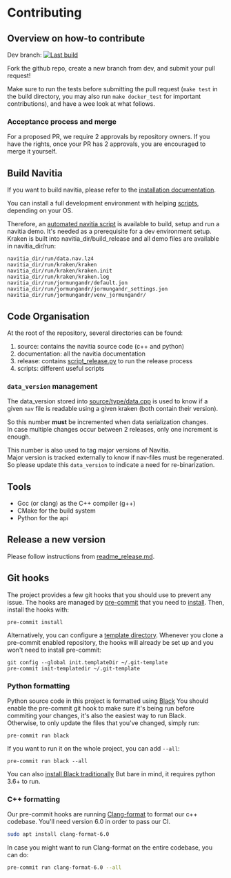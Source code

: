 # Contributing


## Overview on how-to contribute

Dev branch: [![Last build](https://ci.navitia.io/job/navitia_dev/badge/icon)](https://ci.navitia.io/job/navitia_dev)

Fork the github repo, create a new branch from dev, and submit your pull request!

Make sure to run the tests before submitting the pull request (`make test` in the build directory,
you may also run `make docker_test` for important contributions), and have a wee look at what follows.

### Acceptance process and merge

For a proposed PR, we require 2 approvals by repository owners.
If you have the rights, once your PR has 2 approvals, you are encouraged to merge it yourself.


## Build Navitia

If you want to build navitia, please refer to the
[installation documentation](https://github.com/canaltp/navitia/blob/dev/install.rst).

You can install a full development environment with helping
[scripts](https://github.com/CanalTP/navitia/tree/dev/scripts), depending on your OS.

Therefore, an
[automated navitia script](https://github.com/canaltp/navitia/blob/dev/scripts/build_setup_and_run_navitia_demo.sh)
is available to build, setup and run a navitia demo.
It's needed as a prerequisite for a dev environment setup.
Kraken is built into navitia_dir/build_release and all demo files are available in navitia_dir/run:
```
navitia_dir/run/data.nav.lz4
navitia_dir/run/kraken/kraken
navitia_dir/run/kraken/kraken.init
navitia_dir/run/kraken/kraken.log
navitia_dir/run/jormungandr/default.jon
navitia_dir/run/jormungandr/jormungandr_settings.jon
navitia_dir/run/jormungandr/venv_jormungandr/
```


## Code Organisation

At the root of the repository, several directories can be found:

1. source: contains the navitia source code (c++ and python)
2. documentation: all the navitia documentation
3. release: contains [script_release.py](https://github.com/canaltp/navitia/blob/dev/release/script_release.py) to run the release process
4. scripts: different useful scripts

### `data_version` management

The data_version stored into [source/type/data.cpp](source/type/data.cpp) is used to know if a given `nav` file
is readable using a given kraken (both contain their version).

So this number **must** be incremented when data serialization changes.  
In case multiple changes occur between 2 releases, only one increment is enough.

This number is also used to tag major versions of Navitia.  
Major version is tracked externally to know if nav-files must be regenerated.  
So please update this `data_version` to indicate a need for re-binarization.


## Tools

* Gcc (or clang) as the C++ compiler (g++)
* CMake for the build system
* Python for the api


## Release a new version

Please follow instructions from [readme_release.md](readme_release.md).

## Git hooks

The project provides a few git hooks that you should use to prevent any issue.
The hooks are managed by [pre-commit](https://pre-commit.com/) that you need to
[install](https://pre-commit.com/#install).
Then, install the hooks with:
```
pre-commit install
```
Alternatively, you can configure a [template directory](https://pre-commit.com/#automatically-enabling-pre-commit-on-repositories). Whenever you clone a pre-commit enabled repository, the hooks will already be set up and you won't need to install pre-commit:
```
git config --global init.templateDir ~/.git-template
pre-commit init-templatedir ~/.git-template
```

### Python formatting

Python source code in this project is formatted using [Black](https://black.readthedocs.io/en/stable/)
You should enable the pre-commit git hook to make sure it's being run before commiting your changes, it's
also the easiest way to run Black.  
Otherwise, to only update the files that you've changed, simply run:
```
pre-commit run black
```
If you want to run it on the whole project, you can add `--all`:
```
pre-commit run black --all
```
You can also [install Black traditionally](https://black.readthedocs.io/en/stable/installation_and_usage.html)
But bare in mind, it requires python 3.6+ to run.

### C++ formatting

Our pre-commit hooks are running [Clang-format](https://releases.llvm.org/6.0.0/tools/clang/docs/ClangFormat.html) to format our c++ codebase. You'll need version 6.0 in order to pass our CI.
```sh
sudo apt install clang-format-6.0
```

In case you might want to run Clang-format on the entire codebase, you can do:
```sh
pre-commit run clang-format-6.0 --all
```
